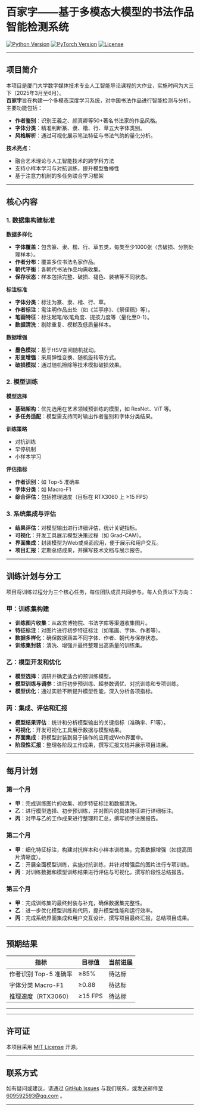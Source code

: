 # 百家字——基于多模态大模型的书法作品智能检测系统

[![Python Version](https://img.shields.io/badge/Python-3.8%2B-blue)](https://www.python.org/)
[![PyTorch Version](https://img.shields.io/badge/PyTorch-2.0%2B-red)](https://pytorch.org/)
[![License](https://img.shields.io/badge/License-MIT-green)](https://opensource.org/licenses/MIT)

---

## 项目简介

本项目是厦门大学数字媒体技术专业人工智能导论课程的大作业，实施时间为大三下（2025年3月至6月）。  
**百家字**旨在构建一个多模态深度学习系统，对中国书法作品进行智能检测与分析，主要功能包括：

- **作者鉴别**：识别王羲之、颜真卿等50+著名书法家的作品风格。
- **字体分类**：精准判断篆、隶、楷、行、草五大字体类别。
- **风格解析**：通过可视化展示笔法特征与书法气韵的量化分析。

**技术亮点**：
- 融合艺术理论与人工智能技术的跨学科方法
- 支持小样本学习与对抗训练，提升模型鲁棒性
- 基于注意力机制的多任务联合学习框架

---

## 核心内容

### 1. 数据集构建标准

**数据多样化**
- **字体覆盖**：包含篆、隶、楷、行、草五类，每类至少1000张（含破损、分割处理样本）。
- **作者分布**：覆盖多位书法名家作品。
- **朝代平衡**：各朝代书法作品均需收集。
- **保存状态**：样本包括完整、破损、褪色、装裱等不同状态。

**标注标准**
- **字体分类**：标注为篆、隶、楷、行、草。
- **作者标注**：需注明作品出处（如《兰亭序》、《祭侄稿》等）。
- **笔画特征**：标注起笔/收笔角度、提按力度等（量化至0-1）。
- **数据清洗**：剔除重复、模糊及低质量样本。

**数据增强**
- **墨色模拟**：基于HSV空间随机扰动。
- **形变增强**：采用弹性变换、随机旋转等方式。
- **破损模拟**：通过随机擦除等技术模拟破损效果。

### 2. 模型训练

**模型选择**
- **基础架构**：优先选用在艺术领域预训练的模型，如 ResNet、ViT 等。
- **多任务适配**：模型需支持同时输出作者鉴别和字体分类结果。

**训练策略**
- 对抗训练
- 早停机制
- 小样本学习

**评估指标**
- **作者识别**：如 Top-5 准确率
- **字体分类**：如 Macro-F1
- **综合评估**：包括推理速度（目标在 RTX3060 上 ≥15 FPS）

### 3. 系统集成与评估

- **结果评估**：对模型输出进行详细评估，统计关键指标。
- **可视化**：开发工具展示模型决策过程（如 Grad-CAM）。
- **界面集成**：封装模型为Web或桌面应用，便于展示和用户交互。
- **项目汇报**：定期总结成果，并撰写技术文档与展示报告。

---

## 训练计划与分工

项目将训练过程分为三个核心任务，每位团队成员共同参与，每人负责以下方向：

### 甲：训练集构建
- **训练图片收集**：从故宫博物院、书法字库等渠道收集图片。
- **特征标注**：对图片进行初步特征标注（如笔画、字体、作者等）。
- **数据多样化**：确保数据涵盖不同字体、作者、朝代与保存状态。
- **训练集封装**：清洗、增强并最终整理出高质量的训练集。

### 乙：模型开发和优化
- **模型选择**：调研并确定适合的预训练模型。
- **模型训练与调参**：进行初步预训练、超参数调优、对抗训练和专项训练。
- **模型优化**：通过实验不断提升模型性能，深入分析各项指标。

### 丙：集成、评估和汇报
- **模型结果评估**：统计和分析模型输出的关键指标（准确率、F1等）。
- **可视化**：开发可视化工具展示数据与模型结果。
- **界面集成**：将模型封装到易于操作的应用或Web界面中。
- **阶段性汇报**：整理各阶段工作成果，撰写汇报文档并展示项目进展。

---

## 每月计划

### 第一个月
- **甲**：完成训练图片的收集、初步特征标注和数据清洗。
- **乙**：进行模型选择、初步预训练，并对图片的具体特征进行详细标注。
- **丙**：对甲与乙的工作成果进行整理和汇总，撰写初步进展报告。

### 第二个月
- **甲**：细化特征标注，构建对抗样本和小样本训练集，完善数据增强（如提高图片清晰度）。
- **乙**：开展全面模型训练，实施对抗训练，并针对增强后的图片进行专项训练。
- **丙**：对训练数据和模型训练结果进行评估与可视化，撰写阶段性总结报告。

### 第三个月
- **甲**：完成训练集的最终封装与补充，确保数据集完整性。
- **乙**：进一步优化模型训练和代码，提升模型性能和运行效率。
- **丙**：完成系统界面集成和用户交互设计，撰写项目最终汇报，总结项目成果。

---

## 预期结果

| 指标                         | 目标值       | 当前进展  |
| ---------------------------- | ------------ | --------- |
| 作者识别 Top-5 准确率         | ≥85%         | 待达标    |
| 字体分类 Macro-F1             | ≥0.88        | 待达标    |
| 推理速度（RTX3060）          | ≥15 FPS      | 待达标    |

---


---

## 许可证

本项目采用 [MIT License](https://opensource.org/licenses/MIT) 开源。

---

## 联系方式

如有疑问或建议，请通过 [GitHub Issues](https://github.com/your_repo/issues) 与我们联系，或发送邮件至 609592593@qq.com 。

---

